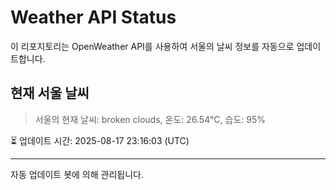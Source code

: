
# Weather API Status

이 리포지토리는 OpenWeather API를 사용하여 서울의 날씨 정보를 자동으로 업데이트합니다.

## 현재 서울 날씨
> 서울의 현재 날씨: broken clouds, 온도: 26.54°C, 습도: 95%

⏳ 업데이트 시간: 2025-08-17 23:16:03 (UTC)

---
자동 업데이트 봇에 의해 관리됩니다.
